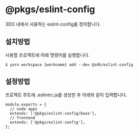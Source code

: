 # @pkgs/eslint-config

3DO 내에서 사용하는 eslint-config를 정의합니다.

## 설치방법

사용할 프로젝트에 아래 명령어를 실행합니다.
```
$ yarn workspace {workname} add --dev @zdk/eslint-config
```

## 설정방법

프로젝트 루트에 .eslintrc.js를 생성한 후 아래와 같이 입력합니다.

```
module.exports = {
  // node apps
  extends: ['@pkgs/eslint-config/base'],
  // frontend
  extends: ['@pkgs/eslint-config'],
};
```
